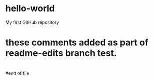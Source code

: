 # hello-world
My first GitHub repository
#
# these comments added as part of readme-edits branch test.
#
#end of file
